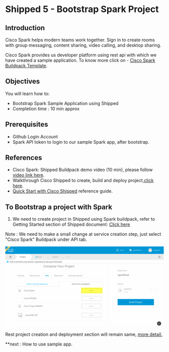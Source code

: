# Shipped 5 - Bootstrap Spark Project

## Introduction 
Cisco Spark helps modern teams work together. Sign in to create rooms with group messaging, content sharing, video calling, and desktop sharing.

Cisco Spark provides  us developer platform using rest api with which we have created a sample  application. To know more click on - <a href="https://github.com/CiscoCloud/shipped-buildpack-template-spark" target="_blank">Cisco Spark Buildpack Template</a>.

## Objectives
You will learn how to:
- Bootstrap Spark Sample Application using Shipped
- Completion time : 10 min approx

## Prerequisites

- Github Login Account
- Spark API token to login to our sample Spark app, after bootstrap.

## References
- Cisco Spark: Shipped Buildpack demo video (10 min), please follow <a href="https://cisco.webex.com/cisco/ldr.php?RCID=98837d3fbf139ce537e8f11a660ccff0" target="_blank" >video link here</a>.
- Walkthrough Cisco Shipped to create, build and deploy project,<a href="http://shipped-cisco.com/shipped/api-docs/build/index.html#walkthroughs" target="_blank">click here</a>. 
- <a href="https://github.com/CiscoCloud/Shipped-Learning-Labs/blob/master/labs/shipped-quick-start/1.md" target="_blank">Quick Start with Cisco Shipped</a> reference guide. 

## To Bootstrap a project with Spark 

1. We need to create project in Shipped using Spark buildpack, refer to Getting Started section of Shipped document: <a href="http://shipped-cisco.com/shipped/api-docs/build/index.html#walkthroughs" target="_blank">Click here</a>

Note : We need to make a small change at service creation step, just select "Cisco Spark" Buildpack under API tab.

![](assets/add-spark-api.png)

Rest project creation and deployment section will remain same, <a href="https://ciscoshipped.io/shipped/api-docs/build/index.html#5.-build-your-project" target="_blank">more detail.</a>

**next : How to use sample app.